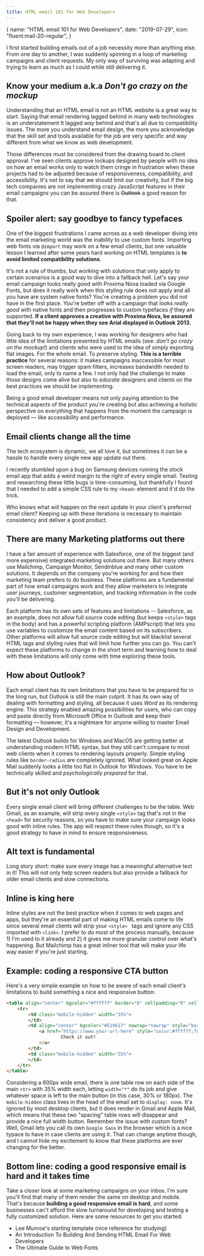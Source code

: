 ```yaml
---
title: HTML email 101 for Web Developers
---
```


<route>
{
  name: "HTML email 101 for Web Developers",
  date: "2019-07-29",
  icon: "fluent:mail-20-regular",
}
</route>

I first started building emails out of a job necessity more than anything else. From one day to another, I was suddenly spinning in a loop of marketing campaigns and client requests. My only way of surviving was adapting and trying to learn as much as I could while still delivering it.

## Know your medium a.k.a *Don't go crazy on the mockup*

Understanding that an HTML email is not an HTML website is a great way to start. Saying that email rendering lagged behind in many web technologies is an understatement It lagged *way* behind and that's all due to compatibility issues. The more you understand email design, the more you acknowledge that the skill set and tools available for the job are very specific and way different from what we know as web development.

Those differences must be considered from the drawing board to client approval. I've seen clients approve lockups designed by people with no idea on how an email works only to watch them cringe in frustration when these projects had to be adjusted because of responsiveness, compatibility, and accessibility. It's not to say that we should limit our creativity, but if the big tech companies are not implementing crazy JavaScript features in their email campaigns you can be assured there is ~~Outlook~~ a good reason for that.

## Spoiler alert: say goodbye to fancy typefaces

One of the biggest frustrations I came across as a web developer diving into the email marketing world was the inability to use custom fonts. Importing web fonts via `@import` may work on a few email clients, but one valuable lesson I learned after some years hard working on HTML templates is **to avoid limited compatibility solutions**.

It's not a rule of thumbs, but working with solutions that only apply to certain scenarios is a good way to dive into a fallback hell. Let's say your email campaign looks really good with Proxima Nova loaded via Google Fonts, but does it really work when this styling rule does not apply and all you have are system native fonts? You're creating a problem you did not have in the first place. You're better off with a campaign that looks *really good* with native fonts and then progresses to custom typefaces *if* they are supported. **If a client approves a creative with Proxima Nova, be assured that they'll not be happy when they see Arial displayed in Outlook 2013.**

Going back to my own experience, I was working for designers who had little idea of the limitations presented by HTML emails (see: *don't go crazy on the mockup!*) and clients who were used to the idea of simply exporting flat images. For the whole email. To preserve styling. **This is a terrible practice** for several reasons: it makes campaigns inaccessible for most screen readers, may trigger spam filters, increases bandwidth needed to load the email, only to name a few. I not only had the challenge to make those designs come alive but also to *educate* designers and clients on the best practices we should be implementing.

Being a good email developer means not only paying attention to the technical aspects of the product you're creating but also achieving a holistic perspective on everything that happens from the moment the campaign is deployed &mdash; like accessibility and performance.

## Email clients change all the time

The tech ecosystem is dynamic, we all love it, but sometimes it can be a hassle to handle every single new app update out there.

I recently stumbled upon a bug on Samsung devices running the stock email app that adds a weird margin to the right of every single email. Testing and researching these little bugs is time-consuming, but thankfully I found that I needed to add a simple CSS rule to my `<head>` element and it'd do the trick.

Who knows what will happen on the next update in your client's preferred email client? Keeping up with these iterations is necessary to maintain consistency and deliver a good product.

## There are many Marketing platforms out there

I have a fair amount of experience with Salesforce, one of the biggest (and more expensive) integrated marketing solutions out there. But many others use Mailchimp, Campaign Monitor, Sendinblue and many other custom solutions. It depends on the company you're working for and how their marketing team prefers to do business. These platforms are a fundamental part of how email campaigns work and they allow marketers to integrate user journeys, customer segmentation, and tracking information in the code you'll be delivering.

Each platform has its own sets of features and limitations -- Salesforce, as an example, does not allow full source code editing (but keeps `<style>` tags in the body) and has a powerful scripting platform (AMPscript) that lets you use variables to customize the email content based on its subscribers. Other platforms will allow full source code editing but will blacklist several HTML tags and styling rules that will limit how further you can go. You can't expect these platforms to change in the short term and learning how to deal with these limitations will only come with time exploring these tools.

## How about Outlook?

Each email client has its own limitations that you have to be prepared for in the long run, but Outlook is still the main culprit. It has its own way of dealing with formatting and styling, all because it uses *Word* as its rendering engine. This strategy enabled amazing possibilities for users, who can copy and paste directly from Microsoft Office in Outlook and keep their formatting &mdash; however, it's a nightmare for anyone willing to master Email Design and Development.

The latest Outlook builds for Windows and MacOS are getting better at understanding modern HTML syntax, but they still can't compare to most web clients when it comes to rendering layouts properly. Simple styling rules like `border-radius` are completely ignored. What looked great on Apple Mail suddenly looks a little too flat in Outlook for Windows. You have to be technically skilled and *psychologically prepared* for that.

## But it's not only Outlook

Every single email client will bring different challenges to be the table. Web Gmail, as an example, will strip every single `<style>` tag that's not in the `<head>` for security reasons, so you have to make sure your campaign looks good with inline rules. The app will respect these rules though, so it's a good strategy to have in mind to ensure responsiveness.

## Alt text is fundamental

Long story short: make sure every image has a meaningful alternative text in it! This will not only help screen readers but also provide a fallback for older email clients and slow connections.

## Inline is king here

Inline styles are not the best practice when it comes to web pages and apps, but they're an essential part of making HTML emails come to life since several email clients will strip your `<style> ` tags and ignore any CSS imported with  `<link>`. I prefer to do most of the process manually, because 1) I'm used to it already and 2) it gives me more granular control over what's happening. But <Link title="Mailchimp has a great inliner tool" url="https://templates.mailchimp.com/resources/inline-css/">Mailchimp has a great inliner tool</Link> that will make your life way easier if you're just starting.

## Example: coding a responsive CTA button

Here's a very simple example on how to be aware of each email client's limitations to build something a nice and responsive button:

```html
<table align="center" bgcolor="#ffffff" border="0" cellpadding="0" cellspacing="0" style="border-collapse:collapse;margin-bottom:5px;" width="100%">
    <tr>
        <td class="mobile-hidden" width="35%">
        </td>
        <td align="center" bgcolor="#E19617" nowrap="nowrap" style="border-radius: 2px;padding-left:15px; padding-right: 15px; padding-top: 15px; padding-bottom: 15px;" width="*">
            <a href="https://www.your-url-here" style="color:#ffffff;font-family: Google Sans, Arial, Helvetica, sans-serif;font-size:20px;font-weight:bold;line-height:110%;text-decoration:none;" target="_blank">
                    Check it out!
            </a>
        </td>
        <td class="mobile-hidden" width="35%">
        </td>
    </tr>
</table>
```

Considering a 600px wide email, there is one table row on each side of the main `<tr>` with 35% width each, letting `width="*"` do its job and give whatever space is left to the main button (in this case, 30% or 180px). The `mobile-hidden` class lives in the head of the email set to `display: none`. It's ignored by most desktop clients, but it does render in Gmail and Apple Mail, which means that these two "spacing" table rows will disappear and provide a nice full width button. Remember the issue with custom fonts? Well, Gmail lets you call its own `Google Sans` in the browser which is a nice typace to have in case clients are using it. That can change anytime though, and I cannot hide my excitement to know that these platforms are ever changing for the better.

## Bottom line: coding a good responsive email is hard and it takes time

Take a closer look at some marketing campaigns on your inbox. I'm sure you'll find that many of them render the same on desktop and mobile. That's because **building a good responsive email is hard**, and some businesses can't afford the slow turnaround for developing and testing a fully customized solution. Here are some resources to get you started:

* <Link title="Lee Munroe's starting template (nice reference for studying)" url="https://github.com/leemunroe/responsive-html-email-template">Lee Munroe's starting template (nice reference for studying)</Link>
* <Link title="An Introduction To Building And Sending HTML Email For Web Developers" url="https://www.smashingmagazine.com/2017/01/introduction-building-sending-html-email-for-web-developers/">An Introduction To Building And Sending HTML Email For Web Developers</Link>
* <Link title="The Ultimate Guide to Web Fonts" url="https://litmus.com/blog/the-ultimate-guide-to-web-fonts">The Ultimate Guide to Web Fonts</Link>
